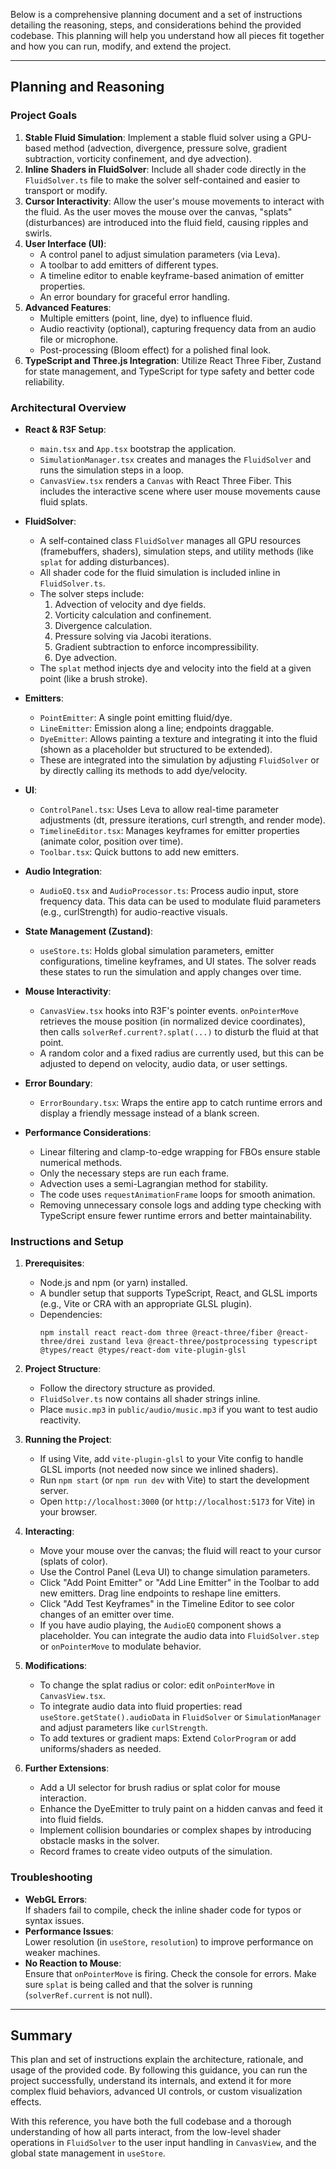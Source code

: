 Below is a comprehensive planning document and a set of instructions detailing the reasoning, steps, and considerations behind the provided codebase. This planning will help you understand how all pieces fit together and how you can run, modify, and extend the project.

---

## Planning and Reasoning

### Project Goals

1. **Stable Fluid Simulation**: Implement a stable fluid solver using a GPU-based method (advection, divergence, pressure solve, gradient subtraction, vorticity confinement, and dye advection).
2. **Inline Shaders in FluidSolver**: Include all shader code directly in the `FluidSolver.ts` file to make the solver self-contained and easier to transport or modify.
3. **Cursor Interactivity**: Allow the user's mouse movements to interact with the fluid. As the user moves the mouse over the canvas, "splats" (disturbances) are introduced into the fluid field, causing ripples and swirls.
4. **User Interface (UI)**:
   - A control panel to adjust simulation parameters (via Leva).
   - A toolbar to add emitters of different types.
   - A timeline editor to enable keyframe-based animation of emitter properties.
   - An error boundary for graceful error handling.
5. **Advanced Features**:
   - Multiple emitters (point, line, dye) to influence fluid.
   - Audio reactivity (optional), capturing frequency data from an audio file or microphone.
   - Post-processing (Bloom effect) for a polished final look.
6. **TypeScript and Three.js Integration**: Utilize React Three Fiber, Zustand for state management, and TypeScript for type safety and better code reliability.

### Architectural Overview

- **React & R3F Setup**:
  - `main.tsx` and `App.tsx` bootstrap the application.
  - `SimulationManager.tsx` creates and manages the `FluidSolver` and runs the simulation steps in a loop.
  - `CanvasView.tsx` renders a `Canvas` with React Three Fiber. This includes the interactive scene where user mouse movements cause fluid splats.
  
- **FluidSolver**:
  - A self-contained class `FluidSolver` manages all GPU resources (framebuffers, shaders), simulation steps, and utility methods (like `splat` for adding disturbances).
  - All shader code for the fluid simulation is included inline in `FluidSolver.ts`.
  - The solver steps include:
    1. Advection of velocity and dye fields.
    2. Vorticity calculation and confinement.
    3. Divergence calculation.
    4. Pressure solving via Jacobi iterations.
    5. Gradient subtraction to enforce incompressibility.
    6. Dye advection.
  - The `splat` method injects dye and velocity into the field at a given point (like a brush stroke).

- **Emitters**:
  - `PointEmitter`: A single point emitting fluid/dye.
  - `LineEmitter`: Emission along a line; endpoints draggable.
  - `DyeEmitter`: Allows painting a texture and integrating it into the fluid (shown as a placeholder but structured to be extended).
  - These are integrated into the simulation by adjusting `FluidSolver` or by directly calling its methods to add dye/velocity.

- **UI**:
  - `ControlPanel.tsx`: Uses Leva to allow real-time parameter adjustments (dt, pressure iterations, curl strength, and render mode).
  - `TimelineEditor.tsx`: Manages keyframes for emitter properties (animate color, position over time).
  - `Toolbar.tsx`: Quick buttons to add new emitters.

- **Audio Integration**:
  - `AudioEQ.tsx` and `AudioProcessor.ts`: Process audio input, store frequency data. This data can be used to modulate fluid parameters (e.g., curlStrength) for audio-reactive visuals.

- **State Management (Zustand)**:
  - `useStore.ts`: Holds global simulation parameters, emitter configurations, timeline keyframes, and UI states. The solver reads these states to run the simulation and apply changes over time.
  
- **Mouse Interactivity**:
  - `CanvasView.tsx` hooks into R3F's pointer events. `onPointerMove` retrieves the mouse position (in normalized device coordinates), then calls `solverRef.current?.splat(...)` to disturb the fluid at that point.
  - A random color and a fixed radius are currently used, but this can be adjusted to depend on velocity, audio data, or user settings.

- **Error Boundary**:
  - `ErrorBoundary.tsx`: Wraps the entire app to catch runtime errors and display a friendly message instead of a blank screen.

- **Performance Considerations**:
  - Linear filtering and clamp-to-edge wrapping for FBOs ensure stable numerical methods.
  - Only the necessary steps are run each frame.
  - Advection uses a semi-Lagrangian method for stability.
  - The code uses `requestAnimationFrame` loops for smooth animation.
  - Removing unnecessary console logs and adding type checking with TypeScript ensure fewer runtime errors and better maintainability.

### Instructions and Setup

1. **Prerequisites**:
   - Node.js and npm (or yarn) installed.
   - A bundler setup that supports TypeScript, React, and GLSL imports (e.g., Vite or CRA with an appropriate GLSL plugin).
   - Dependencies:
     ```
     npm install react react-dom three @react-three/fiber @react-three/drei zustand leva @react-three/postprocessing typescript @types/react @types/react-dom vite-plugin-glsl
     ```
   
2. **Project Structure**:
   - Follow the directory structure as provided.
   - `FluidSolver.ts` now contains all shader strings inline.
   - Place `music.mp3` in `public/audio/music.mp3` if you want to test audio reactivity.

3. **Running the Project**:
   - If using Vite, add `vite-plugin-glsl` to your Vite config to handle GLSL imports (not needed now since we inlined shaders).
   - Run `npm start` (or `npm run dev` with Vite) to start the development server.
   - Open `http://localhost:3000` (or `http://localhost:5173` for Vite) in your browser.

4. **Interacting**:
   - Move your mouse over the canvas; the fluid will react to your cursor (splats of color).
   - Use the Control Panel (Leva UI) to change simulation parameters.
   - Click "Add Point Emitter" or "Add Line Emitter" in the Toolbar to add new emitters. Drag line endpoints to reshape line emitters.
   - Click "Add Test Keyframes" in the Timeline Editor to see color changes of an emitter over time.
   - If you have audio playing, the `AudioEQ` component shows a placeholder. You can integrate the audio data into `FluidSolver.step` or `onPointerMove` to modulate behavior.

5. **Modifications**:
   - To change the splat radius or color: edit `onPointerMove` in `CanvasView.tsx`.
   - To integrate audio data into fluid properties: read `useStore.getState().audioData` in `FluidSolver` or `SimulationManager` and adjust parameters like `curlStrength`.
   - To add textures or gradient maps: Extend `ColorProgram` or add uniforms/shaders as needed.

6. **Further Extensions**:
   - Add a UI selector for brush radius or splat color for mouse interaction.
   - Enhance the DyeEmitter to truly paint on a hidden canvas and feed it into fluid fields.
   - Implement collision boundaries or complex shapes by introducing obstacle masks in the solver.
   - Record frames to create video outputs of the simulation.

### Troubleshooting

- **WebGL Errors**:  
  If shaders fail to compile, check the inline shader code for typos or syntax issues.
- **Performance Issues**:  
  Lower resolution (in `useStore`, `resolution`) to improve performance on weaker machines.
- **No Reaction to Mouse**:  
  Ensure that `onPointerMove` is firing. Check the console for errors. Make sure `splat` is being called and that the solver is running (`solverRef.current` is not null).

---

## Summary

This plan and set of instructions explain the architecture, rationale, and usage of the provided code. By following this guidance, you can run the project successfully, understand its internals, and extend it for more complex fluid behaviors, advanced UI controls, or custom visualization effects.

With this reference, you have both the full codebase and a thorough understanding of how all parts interact, from the low-level shader operations in `FluidSolver` to the user input handling in `CanvasView`, and the global state management in `useStore`.